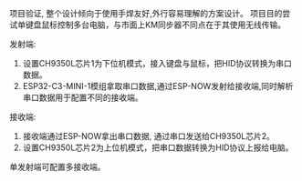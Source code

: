 项目验证, 整个设计倾向于使用手焊友好,外行容易理解的方案设计。 项目目的尝试单键盘鼠标控制多台电脑，与市面上KM同步器不同点在于其使用无线传输。

发射端:

1. 设置CH9350L芯片1为下位机模式，接入键盘与鼠标，把HID协议转换为串口数据。
2. ESP32-C3-MINI-1模组拿取串口数据,通过ESP-NOW发射给接收端,同时解析串口数据用于配置不同的接收端。

接收端:
1. 接收端通过ESP-NOW拿出串口数据, 通过串口发送给CH9350L芯片2。
2. 设置CH9350L芯片2为上位机模式，把串口数据转换为HID协议上报给电脑。

单发射端可配置多接收端。